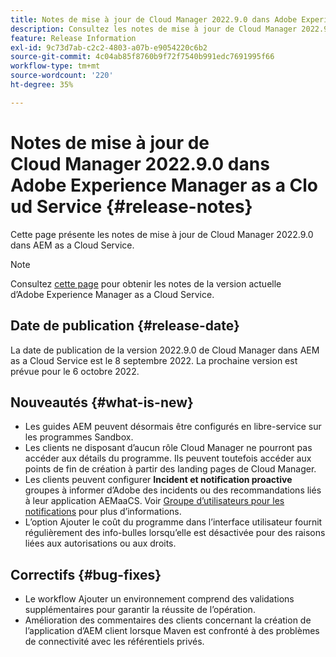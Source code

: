 ```yaml
---
title: Notes de mise à jour de Cloud Manager 2022.9.0 dans Adobe Experience Manager as a Cloud Service
description: Consultez les notes de mise à jour de Cloud Manager 2022.9.0 dans AEM as a Cloud Service.
feature: Release Information
exl-id: 9c73d7ab-c2c2-4803-a07b-e9054220c6b2
source-git-commit: 4c04ab85f8760b9f72f7540b991edc7691995f66
workflow-type: tm+mt
source-wordcount: '220'
ht-degree: 35%

---
```



# Notes de mise à jour de Cloud Manager 2022.9.0 dans Adobe Experience Manager as a Cloud Service {#release-notes}

Cette page présente les notes de mise à jour de Cloud Manager 2022.9.0 dans AEM as a Cloud Service.

>[!NOTE]
>
>Consultez [cette page](/help/release-notes/release-notes-cloud/release-notes-current.md) pour obtenir les notes de la version actuelle d’Adobe Experience Manager as a Cloud Service.

## Date de publication {#release-date}

La date de publication de la version 2022.9.0 de Cloud Manager dans AEM as a Cloud Service est le 8 septembre 2022. La prochaine version est prévue pour le 6 octobre 2022.

## Nouveautés {#what-is-new}

* Les guides AEM peuvent désormais être configurés en libre-service sur les programmes Sandbox.
* Les clients ne disposant d’aucun rôle Cloud Manager ne pourront pas accéder aux détails du programme. Ils peuvent toutefois accéder aux points de fin de création à partir des landing pages de Cloud Manager.
* Les clients peuvent configurer **Incident et notification proactive** groupes à informer d’Adobe des incidents ou des recommandations liés à leur application AEMaaCS. Voir [Groupe d’utilisateurs pour les notifications](/help/journey-onboarding/user-groups.md) pour plus d’informations.
* L’option Ajouter le coût du programme dans l’interface utilisateur fournit régulièrement des info-bulles lorsqu’elle est désactivée pour des raisons liées aux autorisations ou aux droits.

## Correctifs {#bug-fixes}

* Le workflow Ajouter un environnement comprend des validations supplémentaires pour garantir la réussite de l’opération.
* Amélioration des commentaires des clients concernant la création de l’application d’AEM client lorsque Maven est confronté à des problèmes de connectivité avec les référentiels privés.
